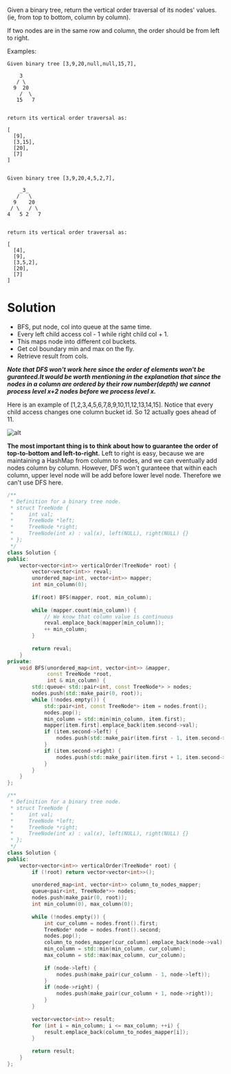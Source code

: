 Given a binary tree, return the vertical order traversal of its nodes' values. (ie, from top to bottom, column by column).

If two nodes are in the same row and column, the order should be from left to right.

Examples:

```
Given binary tree [3,9,20,null,null,15,7],

    3
   / \
  9  20
    /  \
   15   7
 

return its vertical order traversal as:

[
  [9],
  [3,15],
  [20],
  [7]
]
 

Given binary tree [3,9,20,4,5,2,7],

    _3_
   /   \
  9    20
 / \   / \
4   5 2   7
 

return its vertical order traversal as:

[
  [4],
  [9],
  [3,5,2],
  [20],
  [7]
]
```

# Solution

* BFS, put node, col into queue at the same time.  
* Every left child access col - 1 while right child col + 1.  
* This maps node into different col buckets.    
* Get col boundary min and max on the fly.    
* Retrieve result from cols.    

__*Note that DFS won't work here since the order of elements won't be guranteed.It would be worth mentioning in the explanation that since the nodes in a column are ordered by their row number(depth) we cannot process level x+2 nodes before we process level x.*__

Here is an example of [1,2,3,4,5,6,7,8,9,10,11,12,13,14,15]. Notice that every child access changes one column bucket id. So 12 actually goes ahead of 11.

![alt](https://drscdn.500px.org/photo/135826875/m%3D900/7e1d9c2bdc47791e3b54f25bf50b6370)


__The most important thing is to think about how to guarantee the order of top-to-bottom and left-to-right.__ Left to right is easy, because we are maintaining a HashMap from column to nodes, and we can eventually add nodes column by column. However, DFS won't guranteee that within each column, upper level node will be add before lower level node. Therefore we can't use DFS here.


```cpp
/**
 * Definition for a binary tree node.
 * struct TreeNode {
 *     int val;
 *     TreeNode *left;
 *     TreeNode *right;
 *     TreeNode(int x) : val(x), left(NULL), right(NULL) {}
 * };
 */
class Solution {
public:
    vector<vector<int>> verticalOrder(TreeNode* root) {
        vector<vector<int>> reval;
        unordered_map<int, vector<int>> mapper;
        int min_column(0);
        
        if(root) BFS(mapper, root, min_column);
        
        while (mapper.count(min_column)) { 
            // We know that column value is continuous
            reval.emplace_back(mapper[min_column]);
            ++ min_column;
        }
        
        return reval;
    }
private:
    void BFS(unordered_map<int, vector<int>> &mapper, 
             const TreeNode *root,
             int & min_column) {
        std::queue< std::pair<int, const TreeNode*> > nodes;
        nodes.push(std::make_pair(0, root));
        while (!nodes.empty()) {
            std::pair<int, const TreeNode*> item = nodes.front();
            nodes.pop();
            min_column = std::min(min_column, item.first);
            mapper[item.first].emplace_back(item.second->val);
            if (item.second->left) {
                nodes.push(std::make_pair(item.first - 1, item.second->left));
            }
            if (item.second->right) {
                nodes.push(std::make_pair(item.first + 1, item.second->right));
            }
        }
    }
};
```

```cpp
/**
 * Definition for a binary tree node.
 * struct TreeNode {
 *     int val;
 *     TreeNode *left;
 *     TreeNode *right;
 *     TreeNode(int x) : val(x), left(NULL), right(NULL) {}
 * };
 */
class Solution {
public:
    vector<vector<int>> verticalOrder(TreeNode* root) {
        if (!root) return vector<vector<int>>();
        
        unordered_map<int, vector<int>> column_to_nodes_mapper;
        queue<pair<int, TreeNode*>> nodes;
        nodes.push(make_pair(0, root));
        int min_column(0), max_column(0);
        
        while (!nodes.empty()) {
            int cur_column = nodes.front().first;
            TreeNode* node = nodes.front().second;
            nodes.pop();
            column_to_nodes_mapper[cur_column].emplace_back(node->val);
            min_column = std::min(min_column, cur_column);
            max_column = std::max(max_column, cur_column);
            
            if (node->left) {
                nodes.push(make_pair(cur_column - 1, node->left));
            }
            if (node->right) {
                nodes.push(make_pair(cur_column + 1, node->right));
            }
        }
        
        vector<vector<int>> result;
        for (int i = min_column; i <= max_column; ++i) {
            result.emplace_back(column_to_nodes_mapper[i]);
        }
        
        return result;
    }
};
```
